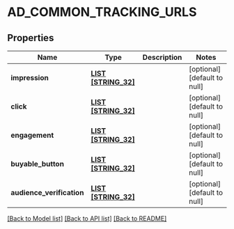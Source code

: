 # AD_COMMON_TRACKING_URLS

## Properties
Name | Type | Description | Notes
------------ | ------------- | ------------- | -------------
**impression** | [**LIST [STRING_32]**](STRING_32.md) |  | [optional] [default to null]
**click** | [**LIST [STRING_32]**](STRING_32.md) |  | [optional] [default to null]
**engagement** | [**LIST [STRING_32]**](STRING_32.md) |  | [optional] [default to null]
**buyable_button** | [**LIST [STRING_32]**](STRING_32.md) |  | [optional] [default to null]
**audience_verification** | [**LIST [STRING_32]**](STRING_32.md) |  | [optional] [default to null]

[[Back to Model list]](../README.md#documentation-for-models) [[Back to API list]](../README.md#documentation-for-api-endpoints) [[Back to README]](../README.md)


